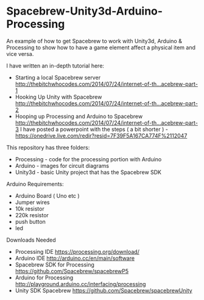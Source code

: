 Spacebrew-Unity3d-Arduino-Processing
====================================

An example of how to get Spacebrew to work with Unity3d, Arduino &amp; Processing to show how to have a game element affect a physical item and vice versa. 

I have written an in-depth tutorial here: 
+ Starting a local Spacebrew server http://thebitchwhocodes.com/2014/07/24/internet-of-th…acebrew-part-1
+ Hooking Up Unity with Spacebrew http://thebitchwhocodes.com/2014/07/24/internet-of-th…acebrew-part-2
+ Hooping up Processing and Arduino to Spacebrew http://thebitchwhocodes.com/2014/07/24/internet-of-th…acebrew-part-3
I have posted a powerpoint with the steps ( a bit shorter ) - https://onedrive.live.com/redir?resid=7F39F5A167CA774F%2112047

This repository has three folders:
+ Processing - code for the processing portion with Arduino
+ Arduino - images for circuit diagrams
+ Unity3d - basic Unity project that has the Spacebrew SDK


Arduino Requirements:
+ Arduino Board ( Uno etc ) 
+ Jumper wires
+ 10k resistor
+ 220k resistor
+ push button
+ led

Downloads Needed
+ Processing IDE https://processing.org/download/
+ Arduino IDE http://arduino.cc/en/main/software
+ Spacebrew SDK for Processing  https://github.com/Spacebrew/spacebrewP5
+ Arduino for Processing  http://playground.arduino.cc/interfacing/processing
+ Unity SDK Spacebrew https://github.com/Spacebrew/spacebrewUnity


